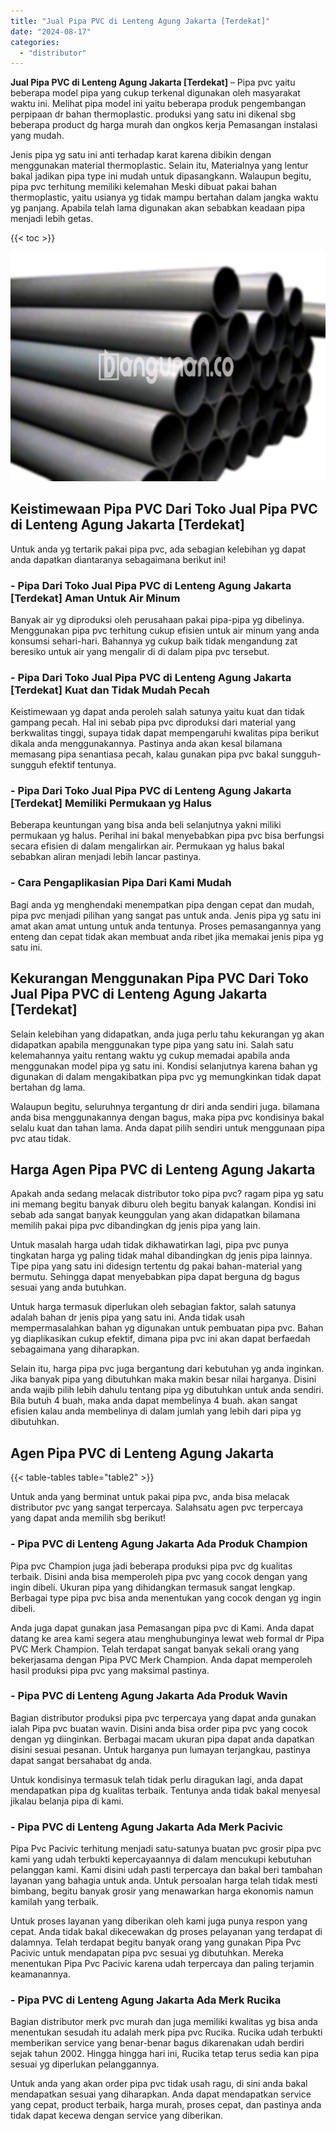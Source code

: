 ```yaml
---
title: "Jual Pipa PVC di Lenteng Agung Jakarta [Terdekat]"
date: "2024-08-17"
categories: 
  - "distributor"
---
```


**Jual Pipa PVC di Lenteng Agung Jakarta \[Terdekat\]** – Pipa pvc yaitu beberapa model pipa yang cukup terkenal digunakan oleh masyarakat waktu ini. Melihat pipa model ini yaitu beberapa produk pengembangan perpipaan dr bahan thermoplastic. produksi yang satu ini dikenal sbg beberapa product dg harga murah dan ongkos kerja Pemasangan instalasi yang mudah.

Jenis pipa yg satu ini anti terhadap karat karena dibikin dengan menggunakan material thermoplastic. Selain itu, Materialnya yang lentur bakal jadikan pipa type ini mudah untuk dipasangkann. Walaupun begitu, pipa pvc terhitung memiliki kelemahan Meski dibuat pakai bahan thermoplastic, yaitu usianya yg tidak mampu bertahan dalam jangka waktu yg panjang. Apabila telah lama digunakan akan sebabkan keadaan pipa menjadi lebih getas.

{{< toc >}}

![Jual Pipa PVC di Lenteng Agung Jakarta [Terdekat]](/images/jaul-pipa-pvc-41.png)

## Keistimewaan Pipa PVC Dari Toko Jual Pipa PVC di Lenteng Agung Jakarta \[Terdekat\]

Untuk anda yg tertarik pakai pipa pvc, ada sebagian kelebihan yg dapat anda dapatkan diantaranya sebagaimana berikut ini!

### \- Pipa Dari Toko Jual Pipa PVC di Lenteng Agung Jakarta \[Terdekat\] Aman Untuk Air Minum

Banyak air yg diproduksi oleh perusahaan pakai pipa-pipa yg dibelinya. Menggunakan pipa pvc terhitung cukup efisien untuk air minum yang anda konsumsi sehari-hari. Bahannya yg cukup baik tidak mengandung zat beresiko untuk air yang mengalir di di dalam pipa pvc tersebut.

### \- Pipa Dari Toko Jual Pipa PVC di Lenteng Agung Jakarta \[Terdekat\] Kuat dan Tidak Mudah Pecah

Keistimewaan yg dapat anda peroleh salah satunya yaitu kuat dan tidak gampang pecah. Hal ini sebab pipa pvc diproduksi dari material yang berkwalitas tinggi, supaya tidak dapat mempengaruhi kwalitas pipa berikut dikala anda menggunakannya. Pastinya anda akan kesal bilamana memasang pipa senantiasa pecah, kalau gunakan pipa pvc bakal sungguh-sungguh efektif tentunya.

### \- Pipa Dari Toko Jual Pipa PVC di Lenteng Agung Jakarta \[Terdekat\] Memiliki Permukaan yg Halus

Beberapa keuntungan yang bisa anda beli selanjutnya yakni miliki permukaan yg halus. Perihal ini bakal menyebabkan pipa pvc bisa berfungsi secara efisien di dalam mengalirkan air. Permukaan yg halus bakal sebabkan aliran menjadi lebih lancar pastinya.

### \- Cara Pengaplikasian Pipa Dari Kami Mudah

Bagi anda yg menghendaki menempatkan pipa dengan cepat dan mudah, pipa pvc menjadi pilihan yang sangat pas untuk anda. Jenis pipa yg satu ini amat akan amat untung untuk anda tentunya. Proses pemasangannya yang enteng dan cepat tidak akan membuat anda ribet jika memakai jenis pipa yg satu ini.

## Kekurangan Menggunakan Pipa PVC Dari Toko Jual Pipa PVC di Lenteng Agung Jakarta \[Terdekat\]

Selain kelebihan yang didapatkan, anda juga perlu tahu kekurangan yg akan didapatkan apabila menggunakan type pipa yang satu ini. Salah satu kelemahannya yaitu rentang waktu yg cukup memadai apabila anda menggunakan model pipa yg satu ini. Kondisi selanjutnya karena bahan yg digunakan di dalam mengakibatkan pipa pvc yg memungkinkan tidak dapat bertahan dg lama.

Walaupun begitu, seluruhnya tergantung dr diri anda sendiri juga. bilamana anda bisa menggunakannya dengan bagus, maka pipa pvc kondisinya bakal selalu kuat dan tahan lama. Anda dapat pilih sendiri untuk menggunaan pipa pvc atau tidak.

## Harga Agen Pipa PVC di Lenteng Agung Jakarta

Apakah anda sedang melacak distributor toko pipa pvc? ragam pipa yg satu ini memang begitu banyak diburu oleh begitu banyak kalangan. Kondisi ini sebab ada sangat banyak keunggulan yang akan didapatkan bilamana memilih pakai pipa pvc dibandingkan dg jenis pipa yang lain.

Untuk masalah harga udah tidak dikhawatirkan lagi, pipa pvc punya tingkatan harga yg paling tidak mahal dibandingkan dg jenis pipa lainnya. Tipe pipa yang satu ini didesign tertentu dg pakai bahan-material yang bermutu. Sehingga dapat menyebabkan pipa dapat berguna dg bagus sesuai yang anda butuhkan.

Untuk harga termasuk diperlukan oleh sebagian faktor, salah satunya adalah bahan dr jenis pipa yang satu ini. Anda tidak usah mempermasalahkan bahan yg digunakan untuk pembuatan pipa pvc. Bahan yg diaplikasikan cukup efektif, dimana pipa pvc ini akan dapat berfaedah sebagaimana yang diharapkan.

Selain itu, harga pipa pvc juga bergantung dari kebutuhan yg anda inginkan. Jika banyak pipa yang dibutuhkan maka makin besar nilai harganya. Disini anda wajib pilih lebih dahulu tentang pipa yg dibutuhkan untuk anda sendiri. Bila butuh 4 buah, maka anda dapat membelinya 4 buah. akan sangat efisien kalau anda membelinya di dalam jumlah yang lebih dari pipa yg dibutuhkan.

## Agen Pipa PVC di Lenteng Agung Jakarta

{{< table-tables table="table2" >}}

Untuk anda yang berminat untuk pakai pipa pvc, anda bisa melacak distributor pvc yang sangat terpercaya. Salahsatu agen pvc terpercaya yang dapat anda memilih sbg berikut!

### \- Pipa PVC di Lenteng Agung Jakarta Ada Produk Champion

Pipa pvc Champion juga jadi beberapa produksi pipa pvc dg kualitas terbaik. Disini anda bisa memperoleh pipa pvc yang cocok dengan yang ingin dibeli. Ukuran pipa yang dihidangkan termasuk sangat lengkap. Berbagai type pipa pvc bisa anda menentukan yang cocok dengan yg ingin dibeli.

Anda juga dapat gunakan jasa Pemasangan pipa pvc di Kami. Anda dapat datang ke area kami segera atau menghubunginya lewat web formal dr Pipa PVC Merk Champion. Telah terdapat sangat banyak sekali orang yang bekerjasama dengan Pipa PVC Merk Champion. Anda dapat memperoleh hasil produksi pipa pvc yang maksimal pastinya.

### \- Pipa PVC di Lenteng Agung Jakarta Ada Produk Wavin

Bagian distributor produksi pipa pvc terpercaya yang dapat anda gunakan ialah Pipa pvc buatan wavin. Disini anda bisa order pipa pvc yang cocok dengan yg diinginkan. Berbagai macam ukuran pipa dapat anda dapatkan disini sesuai pesanan. Untuk harganya pun lumayan terjangkau, pastinya dapat sangat bersahabat dg anda.

Untuk kondisinya termasuk telah tidak perlu diragukan lagi, anda dapat mendapatkan pipa dg kualitas terbaik. Tentunya anda tidak bakal menyesal jikalau belanja pipa di kami.

### \- Pipa PVC di Lenteng Agung Jakarta Ada Merk Pacivic

Pipa Pvc Pacivic terhitung menjadi satu-satunya buatan pvc grosir pipa pvc kami yang udah terbukti kepercayaannya di dalam mencukupi kebutuhan pelanggan kami. Kami disini udah pasti terpercaya dan bakal beri tambahan layanan yang bahagia untuk anda. Untuk persoalan harga telah tidak mesti bimbang, begitu banyak grosir yang menawarkan harga ekonomis namun kamilah yang terbaik.

Untuk proses layanan yang diberikan oleh kami juga punya respon yang cepat. Anda tidak bakal dikecewakan dg proses pelayanan yang terdapat di dalamnya. Telah terdapat begitu banyak orang yang gunakan Pipa Pvc Pacivic untuk mendapatan pipa pvc sesuai yg dibutuhkan. Mereka menentukan Pipa Pvc Pacivic karena udah terpercaya dan paling terjamin keamanannya.

### \- Pipa PVC di Lenteng Agung Jakarta Ada Merk Rucika

Bagian distributor merk pvc murah dan juga memiliki kwalitas yg bisa anda menentukan sesudah itu adalah merk pipa pvc Rucika. Rucika udah terbukti memberikan service yang benar-benar bagus dikarenakan udah berdiri sejak tahun 2002. Hingga hingga hari ini, Rucika tetap terus sedia kan pipa sesuai yg diperlukan pelanggannya.

Untuk anda yang akan order pipa pvc tidak usah ragu, di sini anda bakal mendapatkan sesuai yang diharapkan. Anda dapat mendapatkan service yang cepat, product terbaik, harga murah, proses cepat, dan pastinya anda tidak dapat kecewa dengan service yang diberikan.
